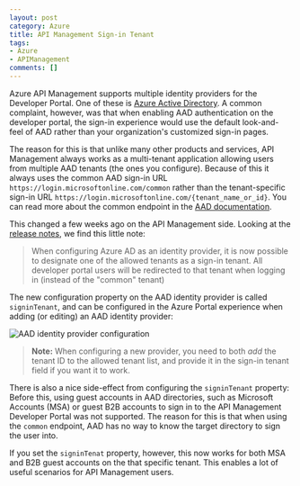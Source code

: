 ```yaml
---
layout: post
category: Azure
title: API Management Sign-in Tenant
tags:
- Azure
- APIManagement
comments: []
---
```

Azure API Management supports multiple identity providers for the Developer Portal. One of these
is [Azure Active Directory](https://docs.microsoft.com/en-us/azure/api-management/api-management-howto-aad).
A common complaint, however, was that when enabling AAD authentication on the developer portal, the
sign-in experience would use the default look-and-feel of AAD rather than your organization's customized
sign-in pages.

The reason for this is that unlike many other products and services, API Management always works as a
multi-tenant application allowing users from multiple AAD tenants (the ones you configure). Because of this
it always uses the common AAD sign-in URL `https://login.microsoftonline.com/common` rather than
the tenant-specific sign-in URL `https://login.microsoftonline.com/{tenant_name_or_id}`. You can read
more about the common endpoint in the [AAD documentation](https://docs.microsoft.com/en-us/azure/active-directory/develop/active-directory-devhowto-multi-tenant-overview).

This changed a few weeks ago on the API Management side. Looking at the
[release notes](https://blogs.msdn.microsoft.com/apimanagement/2018/03/28/release-notes-march-28-2018/), we
find this little note:

> When configuring Azure AD as an identity provider, it is now possible to designate one of
> the allowed tenants as a sign-in tenant. All developer portal users will be redirected to
> that tenant when logging in (instead of the "common" tenant)

The new configuration property on the AAD identity provider is called `signinTenant`, and can be configured
in the Azure Portal experience when adding (or editing) an AAD identity provider:

![AAD identity provider configuration]({{site.images_base}}/2018/apim-aad-1.png)

> __Note:__ When configuring a new provider, you need to both _add_ the tenant ID to
> the allowed tenant list, and provide it in the sign-in tenant field if you want it to work.

There is also a nice side-effect from configuring the `signinTenant` property: Before this, using guest accounts
in AAD directories, such as Microsoft Accounts (MSA) or guest B2B accounts to sign in to the API
Management Developer Portal was not supported. The reason for this is that when using the `common` endpoint,
AAD has no way to know the target directory to sign the user into.

If you set the `signinTenat` property, however, this now works for both MSA and B2B guest accounts on the
that specific tenant. This enables a lot of useful scenarios for API Management users.